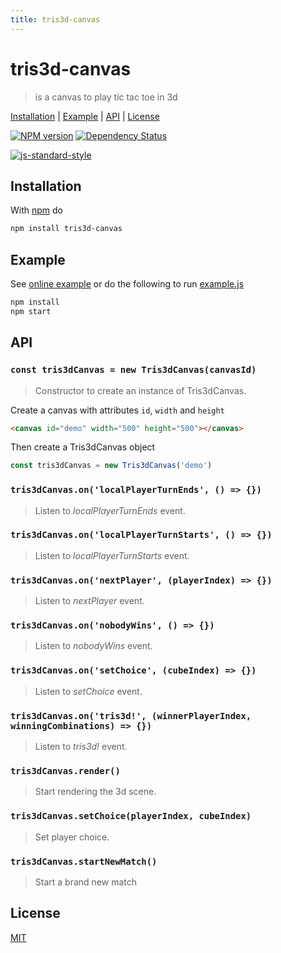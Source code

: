 ```yaml
---
title: tris3d-canvas
---
```

# tris3d-canvas

> is a canvas to play tic tac toe in 3d

[Installation](#installation) |
[Example](#example) |
[API](#api) |
[License](#license)

[![NPM version](https://badge.fury.io/js/tris3d-canvas.svg)](http://badge.fury.io/js/tris3d-canvas)
[![Dependency Status](https://gemnasium.com/fibo/tris3d-canvas.svg)](https://gemnasium.com/fibo/tris3d-canvas)

[![js-standard-style](https://cdn.rawgit.com/feross/standard/master/badge.svg)](https://github.com/feross/standard)

## Installation

With [npm] do

```bash
npm install tris3d-canvas
```

## Example

See [online example][online_example] or do the following to run [example.js][example_js]

```bash
npm install
npm start
```

## API

### `const tris3dCanvas = new Tris3dCanvas(canvasId)`

> Constructor to create an instance of Tris3dCanvas.

Create a canvas with attributes `id`, `width` and `height`

```html
<canvas id="demo" width="500" height="500"></canvas>
```

Then create a Tris3dCanvas object

```javascript
const tris3dCanvas = new Tris3dCanvas('demo')
```

### `tris3dCanvas.on('localPlayerTurnEnds', () => {})`

> Listen to *localPlayerTurnEnds* event.

### `tris3dCanvas.on('localPlayerTurnStarts', () => {})`

> Listen to *localPlayerTurnStarts* event.

### `tris3dCanvas.on('nextPlayer', (playerIndex) => {})`

> Listen to *nextPlayer* event.

### `tris3dCanvas.on('nobodyWins', () => {})`

> Listen to *nobodyWins* event.

### `tris3dCanvas.on('setChoice', (cubeIndex) => {})`

> Listen to *setChoice* event.

### `tris3dCanvas.on('tris3d!', (winnerPlayerIndex, winningCombinations) => {})`

> Listen to *tris3d!* event.

### `tris3dCanvas.render()`

> Start rendering the 3d scene.

### `tris3dCanvas.setChoice(playerIndex, cubeIndex)`

> Set player choice.

### `tris3dCanvas.startNewMatch()`

> Start a brand new match

## License

[MIT](http://g14n.info/mit-license)

[example_js]: https://github.com/fibo/tris3d-canvas/blob/master/example.js
[npm]: https://npmjs.org/
[online_example]: http://g14n.info/tris3d-canvas/example
